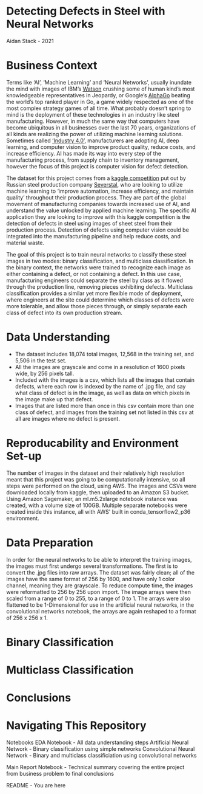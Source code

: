 #  Detecting Defects in Steel with Neural Networks 
Aidan Stack - 2021

# Business Context

  Terms like ‘AI’, ‘Machine Learning’ and ‘Neural Networks’, usually inundate the mind with images of IBM’s [Watson](https://www.ibm.com/watson) crushing some of human kind’s most knowledgeable representatives in Jeopardy, or Google’s [AlphaGo](https://deepmind.com/research/case-studies/alphago-the-story-so-far) beating the world’s top ranked player in Go, a game widely respected as one of the most complex strategy games of all time. What probably doesn’t spring to mind is the deployment of these technologies in an industry like steel manufacturing. However, in much the same way that computers have become ubiquitous in all businesses over the last 70 years, organizations of all kinds are realizing the power of utilizing machine learning solutions. Sometimes called [‘Industry 4.0’](https://www.n-ix.com/computer-vision-manufacturing/), manufacturers are adopting AI, deep learning, and computer vision to improve product quality, reduce costs, and increase efficiency. AI has made its way into every step of the manufacturing process, from supply chain to inventory management, however the focus of this project is computer vision for defect detection.

  The dataset for this project comes from a [kaggle competition](https://www.kaggle.com/c/severstal-steel-defect-detection) put out by Russian steel production company [Severstal](https://www.severstal.com/eng/about/), who are looking to utilize machine learning to ‘improve automation, increase efficiency, and maintain quality’ throughout their production process. They are part of the global movement of manufacturing companies towards increased use of AI, and understand the value unlocked by applied machine learning. The specific AI application they are looking to improve with this kaggle competition is the detection of defects in steel using images of sheet steel from their production process. Detection of defects using computer vision could be integrated into the manufacturing pipeline and help reduce costs, and material waste. 
  
  The goal of this project is to train neural networks to classify these steel images in two modes: binary classification, and multiclass classification. In the binary context, the networks were trained to recognize each image as either containing a defect, or not containing a defect. In this use case, manufacturing engineers could separate the steel by class as it flowed through the production line, removing pieces exhibiting defects. Multiclass classification provides a similar yet more flexible mode of deployment, where engineers at the site could determine which classes of defects were more tolerable, and allow those pieces through, or simply separate each class of defect into its own production stream. 

# Data Understanding 

* The dataset includes 18,074 total images, 12,568 in the training set, and 5,506 in the test set. 
* All the images are grayscale and come in a resolution of 1600 pixels wide, by 256 pixels tall. 
* Included with the images is a csv, which lists all the images that contain defects, where each row is indexed by the name of .jpg file, and say what class of defect is in the image, as well as data on which pixels in the image make up that defect. 
* Images that are listed more than once in this csv contain more than one class of defect, and images from the training set not listed in this csv at all are images where no defect is present.

# Reproducability and Environment Set-up

The number of images in the dataset and their relatively high resolution meant that this project was going to be computationally intensive, so all steps were performed on the cloud, using AWS. The images and CSVs were downloaded locally from kaggle, then uploaded to an Amazon S3 bucket. Using Amazon Sagemaker, an ml.m5.2xlarge notebook instance was created, with a volume size of 100GB. Multiple separate notebooks were created inside this instance, all with AWS' built in conda_tensorflow2_p36 environment. 

# Data Preparation

In order for the neural networks to be able to interpret the training images, the images must first undergo several transformations. The first is to convert the .jpg files into raw arrays. The dataset was fairly clean; all of the images have the same format of 256 by 1600, and have only 1 color channel, meaning they are grayscale. To reduce compute time, the images were reformatted to 256 by 256 upon import. The image arrays were then scaled from a range of 0 to 255, to a range of 0 to 1. The arrays were also flattened to be 1-Dimensional for use in the artificial neural networks, in the convolutional networks notebook, the arrays are again reshaped to a format of 256 x 256 x 1. 

# Binary Classification 

# Multiclass Classification 

# Conclusions

# Navigating This Repository

  Notebooks
    EDA Notebook - All data understanding steps 
    Artificial Neural Network - Binary classification using simple networks
    Convolutional Neural Network - Binary and multiclass classificiation using convolutional networks

  Main Report Notebook - Technical summary covering the entire project from business problem to final conclusions
  
  README - You are here 






